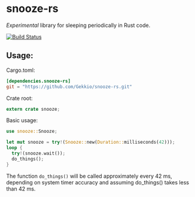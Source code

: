 snooze-rs
=========

*Experimental* library for sleeping periodically in Rust code.

[![Build Status](https://travis-ci.org/Gekkio/snooze-rs.svg?branch=master)](https://travis-ci.org/Gekkio/snooze-rs)

## Usage:

Cargo.toml:

```toml
[dependencies.snooze-rs]
git = "https://github.com/Gekkio/snooze-rs.git"
```

Crate root:

```rust
extern crate snooze;
```

Basic usage:

```rust
use snooze::Snooze;

let mut snooze = try!(Snooze::new(Duration::milliseconds(42)));
loop {
  try!(snooze.wait());
  do_things();
}
```

The function `do_things()` will be called approximately every 42 ms, depending on
system timer accuracy and assuming do_things() takes less than 42 ms.
